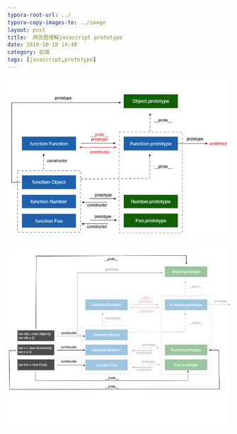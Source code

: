 ```yaml
---
typora-root-url: ../
typora-copy-images-to: ../image
layout: post
title:  两张图理解javascript prototype
date: 2019-10-10 14:40
category: 前端
tags: [javascript,prototype]
---
```


![image-20191014161025728](/image/image-20191014161025728.png)



![image-20191014161108412](/image/image-20191014161108412.png)

